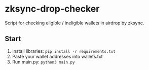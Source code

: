 # zksync-drop-checker

Script for checking eligible / ineligible wallets in airdrop by zksync.

## Start 
1. Install libraries: `pip install -r requirements.txt`
2. Paste your wallet addresses into wallets.txt
3. Run main.py: `python3 main.py`
